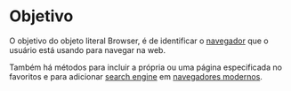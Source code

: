 # Objetivo #

O objetivo do objeto literal Browser, é de identificar o [navegador](http://pt.wikipedia.org/wiki/Browser) que o usuário está usando para navegar na web.

Também há métodos para incluir a própria ou uma página especificada no favoritos e para adicionar [search engine](http://pt.wikipedia.org/wiki/Search_Engine) em [navegadores modernos](http://getfirefox.com).